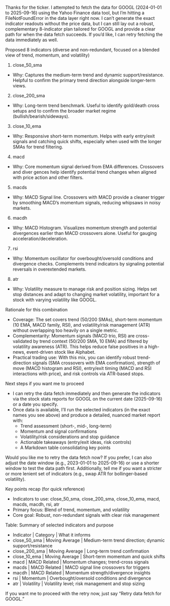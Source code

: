Thanks for the ticker. I attempted to fetch the data for GOOGL (2024-01-01 to 2025-09-16) using the Yahoo Finance data tool, but I’m hitting a FileNotFoundError in the data layer right now. I can’t generate the exact indicator readouts without the price data, but I can still lay out a robust, complementary 8-indicator plan tailored for GOOGL and provide a clear path for when the data fetch succeeds. If you’d like, I can retry fetching the data immediately as well.

Proposed 8 indicators (diverse and non-redundant, focused on a blended view of trend, momentum, and volatility)

1) close_50_sma
- Why: Captures the medium-term trend and dynamic support/resistance. Helpful to confirm the primary trend direction alongside longer-term views.

2) close_200_sma
- Why: Long-term trend benchmark. Useful to identify gold/death cross setups and to confirm the broader market regime (bullish/bearish/sideways).

3) close_10_ema
- Why: Responsive short-term momentum. Helps with early entry/exit signals and catching quick shifts, especially when used with the longer SMAs for trend filtering.

4) macd
- Why: Core momentum signal derived from EMA differences. Crossovers and diver gences help identify potential trend changes when aligned with price action and other filters.

5) macds
- Why: MACD Signal line. Crossovers with MACD provide a cleaner trigger by smoothing MACD’s momentum signals, reducing whipsaws in noisy markets.

6) macdh
- Why: MACD Histogram. Visualizes momentum strength and potential divergences earlier than MACD crossovers alone. Useful for gauging acceleration/deceleration.

7) rsi
- Why: Momentum oscillator for overbought/oversold conditions and divergence checks. Complements trend indicators by signaling potential reversals in overextended markets.

8) atr
- Why: Volatility measure to manage risk and position sizing. Helps set stop distances and adapt to changing market volatility, important for a stock with varying volatility like GOOGL.

Rationale for this combination
- Coverage: The set covers trend (50/200 SMAs), short-term momentum (10 EMA, MACD family, RSI), and volatility/risk management (ATR) without overlapping too heavily on a single metric.
- Complementarity: Momentum signals (MACD trio, RSI) are cross-validated by trend context (50/200 SMA, 10 EMA) and filtered by volatility awareness (ATR). This helps reduce false positives in a high-news, event-driven stock like Alphabet.
- Practical trading use: With this mix, you can identify robust trend-direction signals (SMA crossovers with EMA confirmation), strength of move (MACD histogram and RSI), entry/exit timing (MACD and RSI interactions with price), and risk controls via ATR-based stops.

Next steps if you want me to proceed
- I can retry the data fetch immediately and then generate the indicators via the stock stats reports for GOOGL on the current date (2025-09-16) or a date you specify.
- Once data is available, I’ll run the selected indicators (in the exact names you see above) and produce a detailed, nuanced market report with:
  - Trend assessment (short-, mid-, long-term)
  - Momentum and signal confirmations
  - Volatility/risk considerations and stop guidance
  - Actionable takeaways (entry/exit ideas, risk controls)
  - A Markdown table consolidating key points

Would you like me to retry the data fetch now? If you prefer, I can also adjust the date window (e.g., 2023-01-01 to 2025-09-16) or use a shorter window to test the data path first. Additionally, tell me if you want a stricter or more lenient set of indicators (e.g., swap ATR for bollinger-based volatility). 

Key points recap (for quick reference)

- Indicators to use: close_50_sma, close_200_sma, close_10_ema, macd, macds, macdh, rsi, atr
- Primary focus: Blend of trend, momentum, and volatility
- Core goal: Robust, non-redundant signals with clear risk management

Table: Summary of selected indicators and purpose
- Indicator | Category | What it informs
- close_50_sma | Moving Average | Medium-term trend direction; dynamic support/resistance
- close_200_sma | Moving Average | Long-term trend confirmation
- close_10_ema | Moving Average | Short-term momentum and quick shifts
- macd | MACD Related | Momentum changes; trend-cross signals
- macds | MACD Related | MACD signal line crossovers for triggers
- macdh | MACD Related | Momentum strength/divergence insights
- rsi | Momentum | Overbought/oversold conditions and divergence
- atr | Volatility | Volatility level; risk management and stop sizing

If you want me to proceed with the retry now, just say “Retry data fetch for GOOGL.”